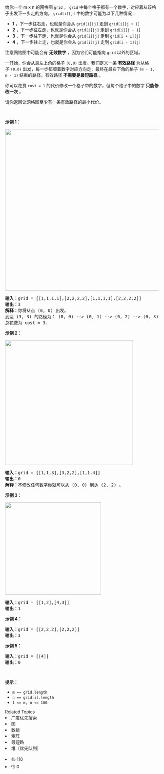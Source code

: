 <p>给你一个 m x n 的网格图&nbsp;<code>grid</code>&nbsp;。&nbsp;<code>grid</code>&nbsp;中每个格子都有一个数字，对应着从该格子出发下一步走的方向。&nbsp;<code>grid[i][j]</code>&nbsp;中的数字可能为以下几种情况：</p>

<ul> 
 <li><strong>1</strong>&nbsp;，下一步往右走，也就是你会从 <code>grid[i][j]</code>&nbsp;走到 <code>grid[i][j + 1]</code></li> 
 <li><strong>2</strong>&nbsp;，下一步往左走，也就是你会从 <code>grid[i][j]</code>&nbsp;走到 <code>grid[i][j - 1]</code></li> 
 <li><strong>3</strong>&nbsp;，下一步往下走，也就是你会从 <code>grid[i][j]</code>&nbsp;走到 <code>grid[i + 1][j]</code></li> 
 <li><strong>4</strong>&nbsp;，下一步往上走，也就是你会从 <code>grid[i][j]</code>&nbsp;走到 <code>grid[i - 1][j]</code></li> 
</ul>

<p>注意网格图中可能会有&nbsp;<strong>无效数字</strong>&nbsp;，因为它们可能指向&nbsp;<code>grid</code>&nbsp;以外的区域。</p>

<p>一开始，你会从最左上角的格子&nbsp;<code>(0,0)</code>&nbsp;出发。我们定义一条&nbsp;<strong>有效路径</strong>&nbsp;为从格子&nbsp;<code>(0,0)</code>&nbsp;出发，每一步都顺着数字对应方向走，最终在最右下角的格子&nbsp;<code>(m - 1, n - 1)</code>&nbsp;结束的路径。有效路径&nbsp;<strong>不需要是最短路径</strong>&nbsp;。</p>

<p>你可以花费&nbsp;<code>cost = 1</code>&nbsp;的代价修改一个格子中的数字，但每个格子中的数字&nbsp;<strong>只能修改一次</strong>&nbsp;。</p>

<p>请你返回让网格图至少有一条有效路径的最小代价。</p>

<p>&nbsp;</p>

<p><strong>示例 1：</strong></p>

<p><img alt="" src="https://assets.leetcode-cn.com/aliyun-lc-upload/uploads/2020/02/29/grid1.png" style="height: 528px; width: 542px;" /></p>

<pre><strong>输入：</strong>grid = [[1,1,1,1],[2,2,2,2],[1,1,1,1],[2,2,2,2]]
<strong>输出：</strong>3
<strong>解释：</strong>你将从点 (0, 0) 出发。
到达 (3, 3) 的路径为： (0, 0) --&gt; (0, 1) --&gt; (0, 2) --&gt; (0, 3) 花费代价 cost = 1 使方向向下 --&gt; (1, 3) --&gt; (1, 2) --&gt; (1, 1) --&gt; (1, 0) 花费代价 cost = 1 使方向向下 --&gt; (2, 0) --&gt; (2, 1) --&gt; (2, 2) --&gt; (2, 3) 花费代价 cost = 1 使方向向下 --&gt; (3, 3)
总花费为 cost = 3.
</pre>

<p><strong>示例 2：</strong></p>

<p><img alt="" src="https://assets.leetcode-cn.com/aliyun-lc-upload/uploads/2020/02/29/grid2.png" style="height: 408px; width: 419px;" /></p>

<pre><strong>输入：</strong>grid = [[1,1,3],[3,2,2],[1,1,4]]
<strong>输出：</strong>0
<strong>解释：</strong>不修改任何数字你就可以从 (0, 0) 到达 (2, 2) 。
</pre>

<p><strong>示例 3：</strong></p>

<p><img alt="" src="https://assets.leetcode-cn.com/aliyun-lc-upload/uploads/2020/02/29/grid3.png" style="height: 302px; width: 314px;" /></p>

<pre><strong>输入：</strong>grid = [[1,2],[4,3]]
<strong>输出：</strong>1
</pre>

<p><strong>示例 4：</strong></p>

<pre><strong>输入：</strong>grid = [[2,2,2],[2,2,2]]
<strong>输出：</strong>3
</pre>

<p><strong>示例 5：</strong></p>

<pre><strong>输入：</strong>grid = [[4]]
<strong>输出：</strong>0
</pre>

<p>&nbsp;</p>

<p><strong>提示：</strong></p>

<ul> 
 <li><code>m == grid.length</code></li> 
 <li><code>n == grid[i].length</code></li> 
 <li><code>1 &lt;= m, n &lt;= 100</code></li> 
</ul>

<div><div>Related Topics</div><div><li>广度优先搜索</li><li>图</li><li>数组</li><li>矩阵</li><li>最短路</li><li>堆（优先队列）</li></div></div><br><div><li>👍 110</li><li>👎 0</li></div>